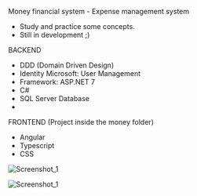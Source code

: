 Money financial system - Expense management system

* Study and practice some concepts.
* Still in development ;) 

BACKEND
- DDD (Domain Driven Design)
- Identity Microsoft: User Management
- Framework: ASP.NET 7
- C#
- SQL Server Database
- 
FRONTEND
  (Project inside the money folder)
- Angular
- Typescript
- CSS

![Screenshot_1](https://github.com/maiconlmotadev/Financial_System_Money/assets/88989642/6f61ef98-ee38-4e23-a223-e4665196528e)


![Screenshot_1](https://github.com/maiconlmotadev/Financial_System_Money/assets/88989642/158f46f2-796d-467f-8431-b0c91cbc76f9)

